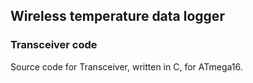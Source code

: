## Wireless temperature data logger
### Transceiver code
Source code for Transceiver, written in C, for ATmega16.
